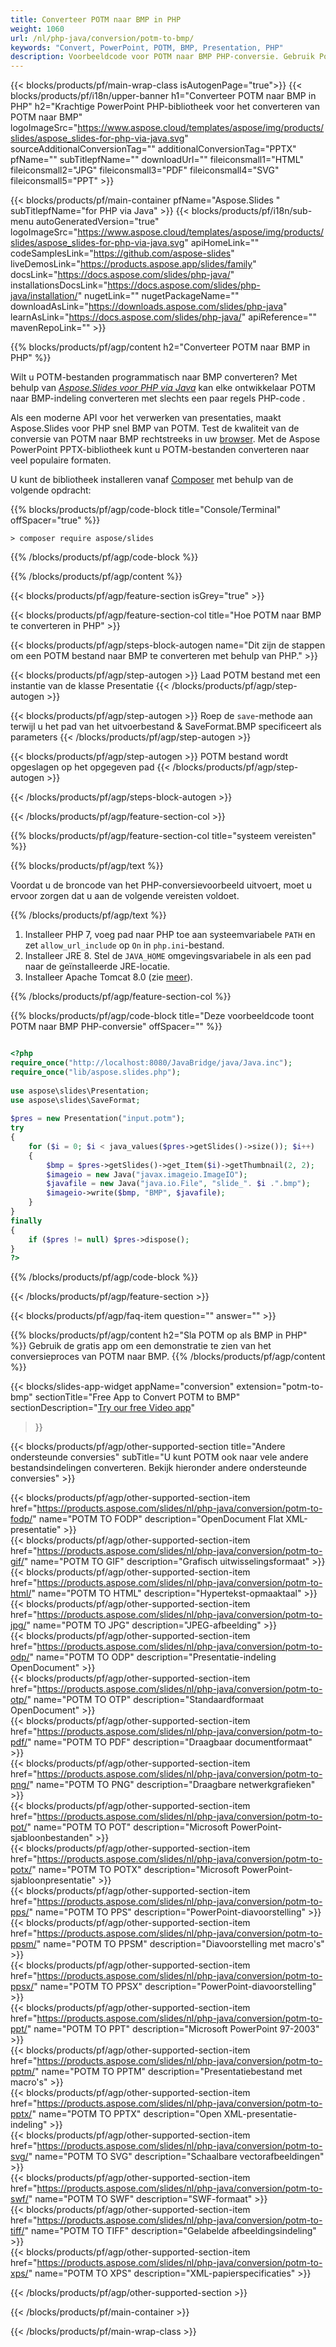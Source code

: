 ```yaml
---
title: Converteer POTM naar BMP in PHP
weight: 1060
url: /nl/php-java/conversion/potm-to-bmp/ 
keywords: "Convert, PowerPoint, POTM, BMP, Presentation, PHP"
description: Voorbeeldcode voor POTM naar BMP PHP-conversie. Gebruik PowerPoint PHP API voor batchconversie van POTM-bestanden naar BMP-bestanden.
---
```


{{< blocks/products/pf/main-wrap-class isAutogenPage="true">}}
{{< blocks/products/pf/i18n/upper-banner h1="Converteer POTM naar BMP in PHP" h2="Krachtige PowerPoint PHP-bibliotheek voor het converteren van POTM naar BMP" logoImageSrc="https://www.aspose.cloud/templates/aspose/img/products/slides/aspose_slides-for-php-via-java.svg" sourceAdditionalConversionTag="" additionalConversionTag="PPTX" pfName="" subTitlepfName="" downloadUrl="" fileiconsmall1="HTML" fileiconsmall2="JPG" fileiconsmall3="PDF" fileiconsmall4="SVG" fileiconsmall5="PPT" >}}

{{< blocks/products/pf/main-container pfName="Aspose.Slides " subTitlepfName="for PHP via Java" >}}
{{< blocks/products/pf/i18n/sub-menu autoGeneratedVersion="true" logoImageSrc="https://www.aspose.cloud/templates/aspose/img/products/slides/aspose_slides-for-php-via-java.svg" apiHomeLink="" codeSamplesLink="https://github.com/aspose-slides" liveDemosLink="https://products.aspose.app/slides/family" docsLink="https://docs.aspose.com/slides/php-java/" installationsDocsLink="https://docs.aspose.com/slides/php-java/installation/" nugetLink="" nugetPackageName="" downloadAsLink="https://downloads.aspose.com/slides/php-java" learnAsLink="https://docs.aspose.com/slides/php-java/" apiReference="" mavenRepoLink="" >}}

{{% blocks/products/pf/agp/content h2="Converteer POTM naar BMP in PHP" %}}

Wilt u POTM-bestanden programmatisch naar BMP converteren? Met behulp van [*Aspose.Slides voor PHP via Java*](https://products.aspose.com/slides/nl/php-java/) kan elke ontwikkelaar POTM naar BMP-indeling converteren met slechts een paar regels PHP-code .

Als een moderne API voor het verwerken van presentaties, maakt Aspose.Slides voor PHP snel BMP van POTM. Test de kwaliteit van de conversie van POTM naar BMP rechtstreeks in uw [browser](https://products.aspose.app/slides/conversion). Met de Aspose PowerPoint PPTX-bibliotheek kunt u POTM-bestanden converteren naar veel populaire formaten.

U kunt de bibliotheek installeren vanaf [Composer](https://packagist.org/packages/aspose/slides) met behulp van de volgende opdracht:

{{% blocks/products/pf/agp/code-block title="Console/Terminal" offSpacer="true" %}}

```console
> composer require aspose/slides 

```

{{% /blocks/products/pf/agp/code-block %}}

{{% /blocks/products/pf/agp/content %}}

{{< blocks/products/pf/agp/feature-section isGrey="true" >}}

{{< blocks/products/pf/agp/feature-section-col title="Hoe POTM naar BMP te converteren in PHP" >}}

{{< blocks/products/pf/agp/steps-block-autogen name="Dit zijn de stappen om een ​​POTM bestand naar BMP te converteren met behulp van PHP." >}}

{{< blocks/products/pf/agp/step-autogen >}}
Laad POTM bestand met een instantie van de klasse Presentatie
{{< /blocks/products/pf/agp/step-autogen >}}

{{< blocks/products/pf/agp/step-autogen >}}
Roep de `save`-methode aan terwijl u het pad van het uitvoerbestand & SaveFormat.BMP specificeert als parameters
{{< /blocks/products/pf/agp/step-autogen >}}

{{< blocks/products/pf/agp/step-autogen >}}
POTM bestand wordt opgeslagen op het opgegeven pad
{{< /blocks/products/pf/agp/step-autogen >}}

{{< /blocks/products/pf/agp/steps-block-autogen >}}

{{< /blocks/products/pf/agp/feature-section-col >}}

{{% blocks/products/pf/agp/feature-section-col title="systeem vereisten" %}}

{{% blocks/products/pf/agp/text %}}

 Voordat u de broncode van het PHP-conversievoorbeeld uitvoert, moet u ervoor zorgen dat u aan de volgende vereisten voldoet.

{{% /blocks/products/pf/agp/text %}}

1. Installeer PHP 7, voeg pad naar PHP toe aan systeemvariabele `PATH` en zet `allow_url_include` op `On` in `php.ini`-bestand.
1. Installeer JRE 8. Stel de `JAVA_HOME` omgevingsvariabele in als een pad naar de geïnstalleerde JRE-locatie.
1. Installeer Apache Tomcat 8.0 (zie [meer](https://docs.aspose.com/slides/php-java/installation/)). 

{{% /blocks/products/pf/agp/feature-section-col %}}

{{% blocks/products/pf/agp/code-block title="Deze voorbeeldcode toont POTM naar BMP PHP-conversie" offSpacer="" %}}

```php

<?php
require_once("http://localhost:8080/JavaBridge/java/Java.inc");
require_once("lib/aspose.slides.php");
 
use aspose\slides\Presentation;
use aspose\slides\SaveFormat;
 
$pres = new Presentation("input.potm");
try
{
    for ($i = 0; $i < java_values($pres->getSlides()->size()); $i++)
    {
        $bmp = $pres->getSlides()->get_Item($i)->getThumbnail(2, 2);
        $imageio = new Java("javax.imageio.ImageIO");
        $javafile = new Java("java.io.File", "slide_". $i .".bmp");
        $imageio->write($bmp, "BMP", $javafile);
    }
}
finally
{
    if ($pres != null) $pres->dispose();
}
?>

```
{{% /blocks/products/pf/agp/code-block %}}

{{< /blocks/products/pf/agp/feature-section >}}

{{< blocks/products/pf/agp/faq-item question="" answer="" >}}
 
{{% blocks/products/pf/agp/content h2="Sla POTM op als BMP in PHP" %}}
Gebruik de gratis app om een ​​demonstratie te zien van het conversieproces van POTM naar BMP. 
{{% /blocks/products/pf/agp/content %}}

<!-- aboutfile Starts -->

{{< blocks/slides-app-widget 
appName="conversion"
extension="potm-to-bmp"
sectionTitle="Free App to Convert POTM to BMP" 
sectionDescription="[Try our free Video app](https://products.aspose.app/slides/video/)" 
>}}

<!-- aboutfile Ends -->

{{< blocks/products/pf/agp/other-supported-section title="Andere ondersteunde conversies" subTitle="U kunt POTM ook naar vele andere bestandsindelingen converteren. Bekijk hieronder andere ondersteunde conversies" >}}

{{< blocks/products/pf/agp/other-supported-section-item href="https://products.aspose.com/slides/nl/php-java/conversion/potm-to-fodp/" name="POTM TO FODP" description="OpenDocument Flat XML-presentatie" >}}  
{{< blocks/products/pf/agp/other-supported-section-item href="https://products.aspose.com/slides/nl/php-java/conversion/potm-to-gif/" name="POTM TO GIF" description="Grafisch uitwisselingsformaat" >}}  
{{< blocks/products/pf/agp/other-supported-section-item href="https://products.aspose.com/slides/nl/php-java/conversion/potm-to-html/" name="POTM TO HTML" description="Hypertekst-opmaaktaal" >}}  
{{< blocks/products/pf/agp/other-supported-section-item href="https://products.aspose.com/slides/nl/php-java/conversion/potm-to-jpg/" name="POTM TO JPG" description="JPEG-afbeelding" >}}  
{{< blocks/products/pf/agp/other-supported-section-item href="https://products.aspose.com/slides/nl/php-java/conversion/potm-to-odp/" name="POTM TO ODP" description="Presentatie-indeling OpenDocument" >}}  
{{< blocks/products/pf/agp/other-supported-section-item href="https://products.aspose.com/slides/nl/php-java/conversion/potm-to-otp/" name="POTM TO OTP" description="Standaardformaat OpenDocument" >}}  
{{< blocks/products/pf/agp/other-supported-section-item href="https://products.aspose.com/slides/nl/php-java/conversion/potm-to-pdf/" name="POTM TO PDF" description="Draagbaar documentformaat" >}}  
{{< blocks/products/pf/agp/other-supported-section-item href="https://products.aspose.com/slides/nl/php-java/conversion/potm-to-png/" name="POTM TO PNG" description="Draagbare netwerkgrafieken" >}}  
{{< blocks/products/pf/agp/other-supported-section-item href="https://products.aspose.com/slides/nl/php-java/conversion/potm-to-pot/" name="POTM TO POT" description="Microsoft PowerPoint-sjabloonbestanden" >}}  
{{< blocks/products/pf/agp/other-supported-section-item href="https://products.aspose.com/slides/nl/php-java/conversion/potm-to-potx/" name="POTM TO POTX" description="Microsoft PowerPoint-sjabloonpresentatie" >}}  
{{< blocks/products/pf/agp/other-supported-section-item href="https://products.aspose.com/slides/nl/php-java/conversion/potm-to-pps/" name="POTM TO PPS" description="PowerPoint-diavoorstelling" >}}  
{{< blocks/products/pf/agp/other-supported-section-item href="https://products.aspose.com/slides/nl/php-java/conversion/potm-to-ppsm/" name="POTM TO PPSM" description="Diavoorstelling met macro's" >}}  
{{< blocks/products/pf/agp/other-supported-section-item href="https://products.aspose.com/slides/nl/php-java/conversion/potm-to-ppsx/" name="POTM TO PPSX" description="PowerPoint-diavoorstelling" >}}  
{{< blocks/products/pf/agp/other-supported-section-item href="https://products.aspose.com/slides/nl/php-java/conversion/potm-to-ppt/" name="POTM TO PPT" description="Microsoft PowerPoint 97-2003" >}}  
{{< blocks/products/pf/agp/other-supported-section-item href="https://products.aspose.com/slides/nl/php-java/conversion/potm-to-pptm/" name="POTM TO PPTM" description="Presentatiebestand met macro's" >}}  
{{< blocks/products/pf/agp/other-supported-section-item href="https://products.aspose.com/slides/nl/php-java/conversion/potm-to-pptx/" name="POTM TO PPTX" description="Open XML-presentatie-indeling" >}}  
{{< blocks/products/pf/agp/other-supported-section-item href="https://products.aspose.com/slides/nl/php-java/conversion/potm-to-svg/" name="POTM TO SVG" description="Schaalbare vectorafbeeldingen" >}}  
{{< blocks/products/pf/agp/other-supported-section-item href="https://products.aspose.com/slides/nl/php-java/conversion/potm-to-swf/" name="POTM TO SWF" description="SWF-formaat" >}}  
{{< blocks/products/pf/agp/other-supported-section-item href="https://products.aspose.com/slides/nl/php-java/conversion/potm-to-tiff/" name="POTM TO TIFF" description="Gelabelde afbeeldingsindeling" >}}  
{{< blocks/products/pf/agp/other-supported-section-item href="https://products.aspose.com/slides/nl/php-java/conversion/potm-to-xps/" name="POTM TO XPS" description="XML-papierspecificaties" >}}  


{{< /blocks/products/pf/agp/other-supported-section >}}

{{< /blocks/products/pf/main-container >}}
    
{{< /blocks/products/pf/main-wrap-class >}}